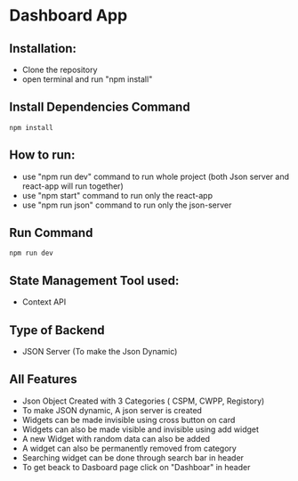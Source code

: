 # Dashboard App

## Installation:
- Clone the repository
- open terminal and run "npm install"

## Install Dependencies Command
    npm install


## How to run:
- use "npm run dev" command to run whole project (both Json server and react-app will run together)
- use "npm start" command to run only the react-app
- use "npm run json" command to run only the json-server 

## Run Command
    npm run dev

## State Management Tool used: 
- Context API

## Type of Backend
- JSON Server (To make the Json Dynamic)

## All Features
- Json Object Created with 3 Categories ( CSPM, CWPP, Registory)
- To make JSON dynamic, A json server is created
- Widgets can be made invisible using cross button on card
- Widgets can also be made visible and invisible using add widget
- A new Widget with random data can also be added
- A widget can also be permanently removed from category
- Searching widget can be done through search bar in header
- To get beack to Dasboard page click on "Dashboar" in header
